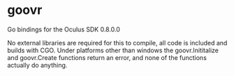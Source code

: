 # goovr
Go bindings for the Oculus SDK 0.8.0.0

No external libraries are required for this to compile, all code is included and builds with CGO. Under platforms other than windows the goovr.Inititalize and goovr.Create functions return an error, and none of the functions actually do anything.
